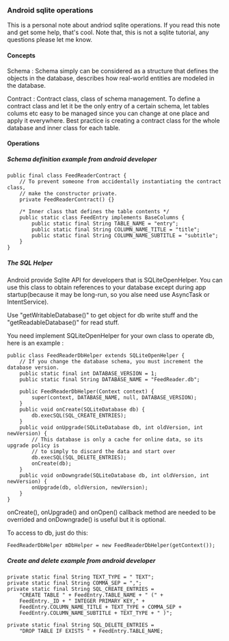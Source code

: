 ### Android sqlite operations

This is a personal note about andriod sqlite operations. If you read this note and get some help, that's cool. 
Note that, this is not a sqlite tutorial, any questions please let me know.
#### Concepts

Schema : Schema simply can be considered as a structure that defines the objects in the database, 
         describes how real-world entities are modeled in the database.
         
Contract : Contract class, class of schema management. To define a contract class and let it be the only entry 
           of a certain schema, let tables colums etc easy to be managed since you can change at one place and
           apply it everywhere. Best practice is creating a contract class for the whole database and inner class
           for each table.
           
#### Operations

##### Schema definition example from android developer
```
public final class FeedReaderContract {
    // To prevent someone from accidentally instantiating the contract class,
    // make the constructor private.
    private FeedReaderContract() {}

    /* Inner class that defines the table contents */
    public static class FeedEntry implements BaseColumns {
        public static final String TABLE_NAME = "entry";
        public static final String COLUMN_NAME_TITLE = "title";
        public static final String COLUMN_NAME_SUBTITLE = "subtitle";
    }
}
```

##### The SQL Helper

Android provide Sqlite API for developers that is SQLiteOpenHelper. You can use this class to obtain references to your database except
during app startup(because it may be long-run, so you alse need use AsyncTask or IntentService).

Use "getWritableDatabase()" to get object for db write stuff and the "getReadableDatabase()" for read stuff.

You need implement SQLiteOpenHelper for your own class to operate db, here is an example :
```
public class FeedReaderDbHelper extends SQLiteOpenHelper {
    // If you change the database schema, you must increment the database version.
    public static final int DATABASE_VERSION = 1;
    public static final String DATABASE_NAME = "FeedReader.db";

    public FeedReaderDbHelper(Context context) {
        super(context, DATABASE_NAME, null, DATABASE_VERSION);
    }
    public void onCreate(SQLiteDatabase db) {
        db.execSQL(SQL_CREATE_ENTRIES);
    }
    public void onUpgrade(SQLiteDatabase db, int oldVersion, int newVersion) {
        // This database is only a cache for online data, so its upgrade policy is
        // to simply to discard the data and start over
        db.execSQL(SQL_DELETE_ENTRIES);
        onCreate(db);
    }
    public void onDowngrade(SQLiteDatabase db, int oldVersion, int newVersion) {
        onUpgrade(db, oldVersion, newVersion);
    }
}
```
onCreate(), onUpgrade() and onOpen() callback method are needed to be overrided and onDowngrade() is useful but it is optional.

To access to db, just do this:
```
FeedReaderDbHelper mDbHelper = new FeedReaderDbHelper(getContext());
```

##### Create and delete example from android developer

```
private static final String TEXT_TYPE = " TEXT";
private static final String COMMA_SEP = ",";
private static final String SQL_CREATE_ENTRIES =
    "CREATE TABLE " + FeedEntry.TABLE_NAME + " (" +
    FeedEntry._ID + " INTEGER PRIMARY KEY," +
    FeedEntry.COLUMN_NAME_TITLE + TEXT_TYPE + COMMA_SEP +
    FeedEntry.COLUMN_NAME_SUBTITLE + TEXT_TYPE + " )";

private static final String SQL_DELETE_ENTRIES =
    "DROP TABLE IF EXISTS " + FeedEntry.TABLE_NAME;
```
##### 
